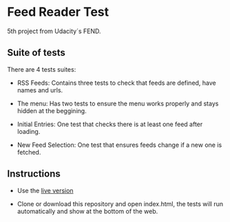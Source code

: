# Feed Reader Test

5th project from Udacity´s FEND. 

## Suite of tests

There are 4 tests suites:

- RSS Feeds: Contains three tests to check that feeds are defined, have names and urls.

- The menu: Has two tests to ensure the menu works properly and stays hidden at the beggining.

- Initial Entries: One test that checks there is at least one feed after loading.

- New Feed Selection: One test that ensures feeds change if a new one is fetched.

## Instructions

- Use the [live version](https://niweini.github.io/Feed-Reader-Testing/)

- Clone or download this repository and open index.html, the tests will run automatically and show at the bottom of the web.
